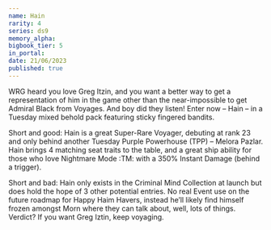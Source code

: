 ```yaml
---
name: Hain
rarity: 4
series: ds9
memory_alpha:
bigbook_tier: 5
in_portal:
date: 21/06/2023
published: true
---
```


WRG heard you love Greg Itzin, and you want a better way to get a representation of him in the game other than the near-impossible to get Admiral Black from Voyages.  And boy did they listen!  Enter now – Hain – in a Tuesday mixed behold pack featuring sticky fingered bandits.

Short and good: Hain is a great Super-Rare Voyager, debuting at rank 23 and only behind another Tuesday Purple Powerhouse (TPP) – Melora Pazlar.  Hain brings 4 matching seat traits to the table, and a great ship ability for those who love Nightmare Mode :TM: with a 350% Instant Damage (behind a trigger).

Short and bad: Hain only exists in the Criminal Mind Collection at launch but does hold the hope of 3 other potential entries.   No real Event use on the future roadmap for Happy Haim Havers, instead he’ll likely find himself frozen amongst Morn where they can talk about, well, lots of things.
Verdict? If you want Greg Iztin, keep voyaging.
